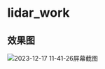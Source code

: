 # lidar_work

## 效果图
![2023-12-17 11-41-26屏幕截图](https://github.com/xingcheng412412/lidar_work/assets/148077919/2dfebe49-676b-4996-a3be-eb9063a9af52)
